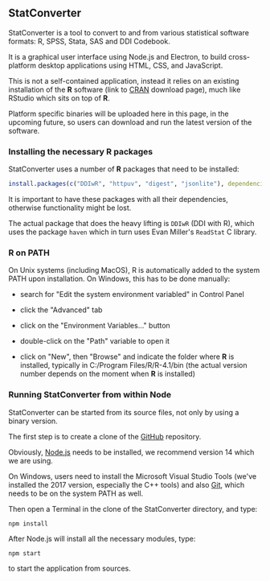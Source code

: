 ## StatConverter

StatConverter is a tool to convert to and from various statistical software formats: R, SPSS, Stata, SAS and DDI Codebook.

It is a graphical user interface using Node.js and Electron, to build cross-platform desktop applications using HTML, CSS, and JavaScript.

This is not a self-contained application, instead it relies on an existing installation of the **R** software (link to [CRAN](https://cran.r-project.org/bin/) download page), much like RStudio which sits on top of **R**.

Platform specific binaries will be uploaded here in this page, in the upcoming future, so users can download and run the latest version of the software.


### Installing the necessary **R** packages

StatConverter uses a number of **R** packages that need to be installed:

```r
install.packages(c("DDIwR", "httpuv", "digest", "jsonlite"), dependencies = TRUE)
```

It is important to have these packages with all their dependencies, otherwise functionality might be lost.

The actual package that does the heavy lifting is `DDIwR` (DDI with R), which uses the package `haven` which in turn uses Evan Miller's `ReadStat` C library.

### R on PATH

On Unix systems (including MacOS), R is automatically added to the system PATH upon installation. On Windows, this has to be done manually:

- search for "Edit the system environment variabled" in Control Panel

- click the "Advanced" tab

- click on the "Environment Variables..." button

- double-click on the "Path" variable to open it

- click on "New", then "Browse" and indicate the folder where **R** is installed, typically in C:/Program Files/R/R-4.1/bin
(the actual version number depends on the moment when **R** is installed)

### Running StatConverter from within Node

StatConverter can be started from its source files, not only by using a binary version.

The first step is to create a clone of the [GitHub](https://github.com/RODA/StatConverter) repository.

Obviously, [Node.js](https://nodejs.org/download/release/v14.18.2/) needs to be installed, we recommend version 14 which we are using.

On Windows, users need to install the Microsoft Visual Studio Tools (we've installed the 2017 version, especially the C++ tools) and also [Git](https://git-scm.com/downloads), which needs to be on the system PATH as well.

Then open a Terminal in the clone of the StatConverter directory, and type:

```
npm install
```

After Node.js will install all the necessary modules, type:

```
npm start
```

to start the application from sources.
